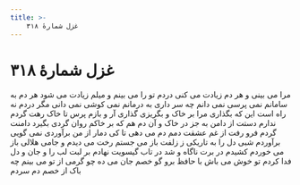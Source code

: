 ```yaml
---
title: >-
    غزل شمارهٔ ۳۱۸
---
```

# غزل شمارهٔ ۳۱۸

مرا می بینی و هر دم زیادت می کنی دردم
تو را می بینم و میلم زیادت می شود هر دم
به سامانم نمی پرسی نمی دانم چه سر داری
به درمانم نمی کوشی نمی دانی مگر دردم
نه راه است این که بگذاری مرا بر خاک و بگریزی
گذاری آر و بازم پرس تا خاک رهت گردم
ندارم دستت از دامن به جز در خاک و آن دم هم
که بر خاکم روان گردی بگیرد دامنت گردم
فرو رفت از غم عشقت دمم دم می دهی تا کی
دمار از من برآوردی نمی گویی برآوردم
شبی دل را به تاریکی ز زلفت باز می جستم
رخت می دیدم و جامی هلالی باز می خوردم
کشیدم در برت ناگاه و شد در تاب گیسویت
نهادم بر لبت لب را و جان و دل فدا کردم
تو خوش می باش با حافظ برو گو خصم جان می ده
چو گرمی از تو می بینم چه باک از خصم دم سردم

